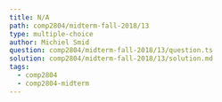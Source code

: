 ```yaml
---
title: N/A
path: comp2804/midterm-fall-2018/13
type: multiple-choice
author: Michiel Smid
question: comp2804/midterm-fall-2018/13/question.ts
solution: comp2804/midterm-fall-2018/13/solution.md
tags:
  - comp2804
  - comp2804-midterm
---
```

